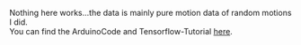 Nothing here works...the data is mainly pure motion data of random motions I did.  
You can find the ArduinoCode and Tensorflow-Tutorial [here](https://docs.arduino.cc/tutorials/nano-33-ble-sense/get-started-with-machine-learning).